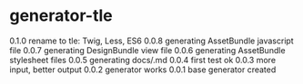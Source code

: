 # generator-tle

0.1.0 rename to tle: Twig, Less, ES6
0.0.8 generating AssetBundle javascript file
0.0.7 generating DesignBundle view file
0.0.6 generating AssetBundle stylesheet files
0.0.5 generating docs/<module>.md
0.0.4 first test ok
0.0.3 more input, better output
0.0.2 generator works
0.0.1 base generator created
